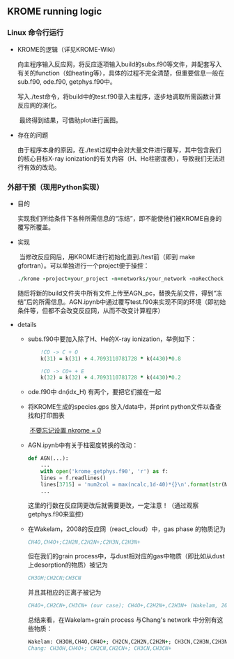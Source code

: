 ## KROME running logic

### Linux 命令行运行

- KROME的逻辑（详见KROME-Wiki）

  ​	向主程序输入反应网，将反应逐项输入build的subs.f90等文件，并配套写入有关的function（如heating等），具体的过程不完全清楚，但重要信息一般在sub.f90, ode.f90, getphys.f90中。

  ​	写入./test命令，将build中的test.f90录入主程序，逐步地调取所需函数计算反应网的演化。

  ​	最终得到结果，可借助plot进行画图。

- 存在的问题

  ​	由于程序本身的原因，在./test过程中会对大量文件进行覆写，其中包含我们的核心目标X-ray ionization的有关内容（H、He柱密度表），导致我们无法进行有效的改动。



### 外部干预（现用Python实现）

- 目的

  ​	实现我们所给条件下各种所需信息的“冻结”，即不能使他们被KROME自身的覆写所覆盖。

- 实现

  ​	当修改反应网后，用KROME进行初始化直到./test前（即到 make gfortran）。可以单独进行一个project便于操控：

  ```fortran
  ./krome -project=your_project -n=networks/your_network -noRecCheck
  ```

  ​	随后将新的build文件夹中所有文件上传至AGN_pc，替换先前文件，得到“冻结”后的所需信息。AGN.ipynb中通过覆写test.f90来实现不同的环境（即初始条件等，但都不会改变反应网，从而不改变计算程序）

- details

  - subs.f90中要加入除了H、He的X-ray ionization，举例如下：

    ```fortran
        !CO -> C + O
        k(31) = k(31) + 4.7093110781728 * k(4430)*0.8
    
        !CO -> CO+ + E
        k(32) = k(32) + 4.7093110781728 * k(4430)*0.2
    ```

  - ode.f90中 dn(idx_H) 有两个，要把它们接在一起
  
  - 将KROME生成的species.gps 放入/data中，并print python文件以备查找和打印图表
  
    ​	<u>不要忘记设置 nkrome = 0</u>
  
  - AGN.ipynb中有关于柱密度转换的改动：
  
    ```python
    def AGN(...):
    	...
        with open('krome_getphys.f90', 'r') as f:
        lines = f.readlines()
        lines[3715] = 'num2col = max(ncalc,1d-40)*{}\n'.format(str(NH / 2e4))
        ...
    ```
  
    ​	这里的行数在反应网更改后就需要更改，一定注意！（通过观察getphys.f90来监控）
    
  - 在Wakelam，2008的反应网（react_cloud）中，gas phase 的物质记为
  
    ```fortran
    CH4O,CH4O+;C2H2N,C2H2N+;C2H3N,C2H3N+
    ```
  
    但在我们的grain process中，与dust相对应的gas中物质（即比如从dust上desorption的物质）被记为
  
    ```fortran
    CH3OH;CH2CN;CH3CN
    ```
  
    并且其相应的正离子被记为
    
    ```fortran
    CH4O+,CH2CN+,CH3CN+ (our case); CH4O+,C2H2N+,C2H3N+ (Wakelam, 2008)
    ```
    
    总结来看，在Wakelam+grain process 与Chang's network 中分别有这些物质：
    
    ```fortran
    Wakelam: CH3OH,CH4O,CH4O+; CH2CN,C2H2N,C2H2N+; CH3CN,C2H3N,C2H3N+
    Chang: CH3OH,CH4O+; CH2CN,CH2CN+; CH3CN,CH3CN+
    ```
    
     